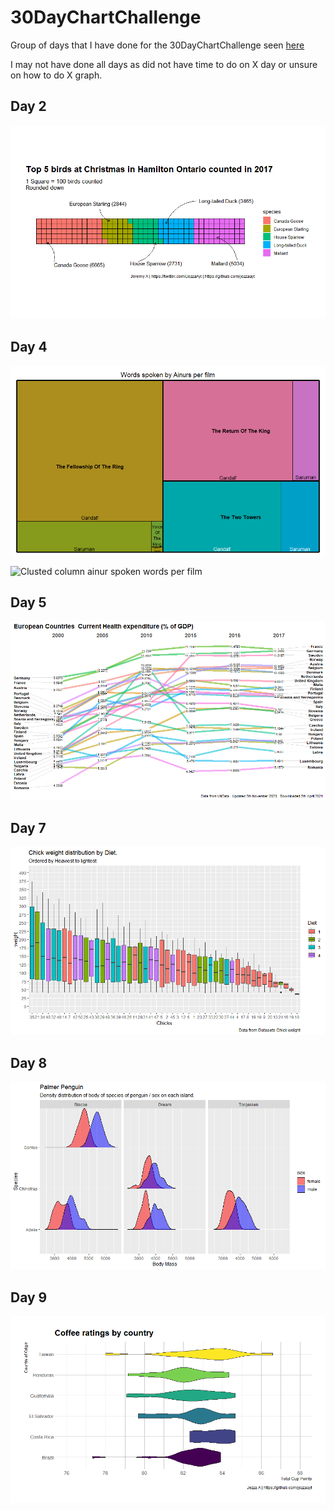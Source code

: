 # 30DayChartChallenge

Group of days that I have done for the 30DayChartChallenge seen [here](https://github.com/Z3tt/30DayChartChallenge_Collection2021)

I may not have done all days as did not have time to do on X day or unsure on how to do X graph. 

## Day 2


![Bird waffle plot](https://github.com/jezzaayt/30DayChartChallenge/blob/main/day%202/Bird_waffle_plot.png)

## Day 4

![Words spoken per Ainur](https://raw.githubusercontent.com/jezzaayt/30DayChartChallenge/main/Day%204/words%20spoken%20per%20film%20per%20ainur.png)


![Clusted column ainur spoken words per film](https://raw.githubusercontent.com/jezzaayt/magical-lotr/main/clustercolumn%20Ainurs.png?token=AEDB4N4OMP3XIHSHBJ3ZKA3AONKQ2)

## Day 5


![European countries current health expenditure (% of GDP)](https://raw.githubusercontent.com/jezzaayt/30DayChartChallenge/main/day%205/European%20Countries.png)

## Day 7

![chick weight distribution by diet](https://raw.githubusercontent.com/jezzaayt/30DayChartChallenge/main/day%207/Order%20Chicks%20by%20heaviest.png)


## Day 8 

![Palmer penguins density distribution across penguin species](https://raw.githubusercontent.com/jezzaayt/30DayChartChallenge/main/day%208/Palmer%20Penguins.png)

## Day 9 
![Coffee Ratings by Countries](https://github.com/jezzaayt/30DayChartChallenge/blob/main/day%209/coffee_country.png)
